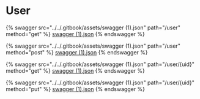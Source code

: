 # User

{% swagger src="../../.gitbook/assets/swagger (1).json" path="/user" method="get" %}
[swagger (1).json](<../../.gitbook/assets/swagger (1).json>)
{% endswagger %}

{% swagger src="../../.gitbook/assets/swagger (1).json" path="/user" method="post" %}
[swagger (1).json](<../../.gitbook/assets/swagger (1).json>)
{% endswagger %}

{% swagger src="../../.gitbook/assets/swagger (1).json" path="/user/{uid}" method="get" %}
[swagger (1).json](<../../.gitbook/assets/swagger (1).json>)
{% endswagger %}

{% swagger src="../../.gitbook/assets/swagger (1).json" path="/user/{uid}" method="put" %}
[swagger (1).json](<../../.gitbook/assets/swagger (1).json>)
{% endswagger %}
